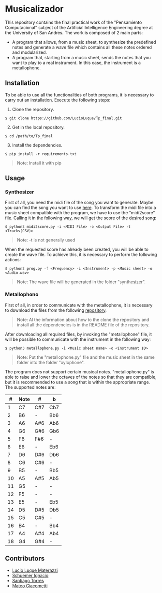 # Musicalizador

This repository contains the final practical work of the "Pensamiento Computacional" subject of the Artificial Intelligence Engineering degree at the University of San Andres. The work is composed of 2 main parts:

- A program that allows, from a music sheet, to synthesize the predefined notes and generate a wave file which contains all these notes ordered and modularized. 
- A program that, starting from a music sheet, sends the notes that you want to play to a real instrument. In this case, the instrument is a metallophone.

## Installation

To be able to use all the functionalities of both programs, it is necessary to carry out an installation. Execute the following steps:

1. Clone the repository.
```shell
$ git clone https://github.com/LucioLuque/Tp_final.git
```
2. Get in the local repository.
```shell
$ cd /path/to/Tp_final
```
3. Install the dependencies.
```shell
$ pip install -r requirements.txt
```
> Note: Install it with pip

## Usage

### Synthesizer
First of all, you need the midi file of the song you want to generate. Maybe you can find the song you want to use [here](http://www.piano-midi.de/). To transform the midi file into a music sheet compatible with the program, we have to use the "midi2score" file. Calling it in the following way, we will get the score of the desired song: 
```shell
$ python3 midi2score.py -i <MIDI File> -o <Output File> -t <Tracks(CSV)>
```
> Note: -t is not generally used

When the requested score has already been created, you will be able to create the wave file. To achieve this, it is necessary to perform the following actions: 

```shell
$ python3 prog.py -f <Frequency> -i <Instrument> -p <Music sheet> -o <Audio.wav>
```
> Note: The wave file will be generated in the folder "synthesizer".
### Metallophono 
First of all, in order to communicate with the metallophone, it is necessary to download the files from the following [repository](https://github.com/udesa-ai/xylophone).
> Note: Al the information about how to the clone the repository and install all the dependencies is in the README file of the repository.

After downloading all required files, by invoking the "metallophone" file, it will be possible to communicate with the instrument in the following way:
```shell
$ python3 metallophone.py -i <Music sheet name> -o <Instrument ID>
```
> Note: Put the "metallophone.py" file and the music sheet in the same folder into the folder "xylophone". 

The program does not support certain musical notes. "metallophone.py" is able to raise and lower the octaves of the notes so that they are compatible, but it is recommended to use a song that is within the appropriate range. The supported notes are:

 | #  | Note | #   | b   |
 |----|------|-----|-----|
 | 1  | C7   | C#7 | Cb7 |
 | 2  | B6   | -   | Bb6 |
 | 3  | A6   | A#6 | Ab6 |
 | 4  | G6   | G#6 | Gb6 |
 | 5  | F6   | F#6 | -   |
 | 6  | E6   | -   | Eb6 |
 | 7  | D6   | D#6 | Db6 |
 | 8  | C6   | C#6 | -   |
 | 9  | B5   | -   | Bb5 |
 | 10 | A5   | A#5 | Ab5 |
 | 11 | G5   | -   | -   |
 | 12 | F5   | -   | -   |
 | 13 | E5   | -   | Eb5 |
 | 14 | D5   | D#5 | Db5 |
 | 15 | C5   | C#5 | -   |
 | 16 | B4   |  -  | Bb4 |
 | 17 | A4   | A#4 | Ab4 |
 | 18 | G4   | G#4 | -   |
 
 ## Contributors 
- [Lucio Luque Materazzi](https://github.com/LucioLuque)
- [Schuemer Ignacio](https://github.com/ignaschuemer7)
- [Santiago Torres](https://github.com/storres0514)
- [Mateo Giacometti](https://github.com/Mateo-Giacometti)
